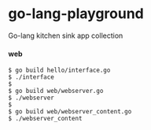 # go-lang-playground

Go-lang kitchen sink app collection

#### web

    $ go build hello/interface.go
    $ ./interface
    $
    $ go build web/webserver.go
    $ ./webserver
    $
    $ go build web/webserver_content.go
    $ ./webserver_content
    
